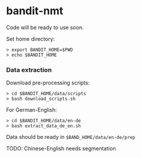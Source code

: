 # bandit-nmt

Code will be ready to use soon.

Set home directory:

~~~~
> export BANDIT_HOME=$PWD
> echo $BANDIT_HOME
~~~~

### Data extraction

Download pre-processing scripts:

~~~~
> cd $BANDIT_HOME/data/scripts
> bash download_scripts.sh
~~~~

For German-English:
~~~~
> cd $BANDIT_HOME/data/en-de
> bash extract_data_de_en.sh
~~~~

Data should be ready in `$BAND_HOME/data/en-de/prep`

TODO: Chinese-English needs segmentation
